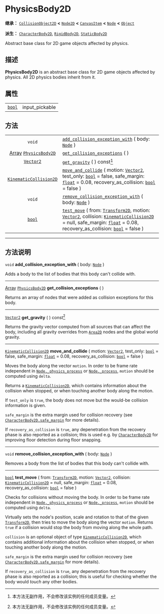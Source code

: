 <!-- ⚠ 请勿编辑本文件 ⚠ -->
<!-- 本文档使用脚本从 WeDot 引擎源码仓库生成。 -->
<!-- 生成脚本：https://github.com/WeDot-Engine/WeDot/tree/master/doc/tools/make_md.py； -->
<!-- 原文件：https://github.com/WeDot-Engine/WeDot/tree/master/doc/classes/PhysicsBody2D.xml。 -->

<div id="_class_physicsbody2d"></div>

# PhysicsBody2D

**继承：** [`CollisionObject2D`](class_collisionobject2d.md) **<** [`Node2D`](class_node2d.md) **<** [`CanvasItem`](class_canvasitem.md) **<** [`Node`](class_node.md) **<** [`Object`](class_object.md)

**派生：** [`CharacterBody2D`](class_characterbody2d.md), [`RigidBody2D`](class_rigidbody2d.md), [`StaticBody2D`](class_staticbody2d.md)

Abstract base class for 2D game objects affected by physics.

## 描述

**PhysicsBody2D** is an abstract base class for 2D game objects affected by physics. All 2D physics bodies inherit from it.

## 属性

|||
|:-:|:--|
| [`bool`](class_bool.md) | input_pickable | ``false`` (overrides [`CollisionObject2D`](class_collisionobject2d.md#class_collisionobject2d_property_input_pickable)) |

## 方法

|||
|:-:|:--|
| `void`                                                            | [`add_collision_exception_with`](class_physicsbody2d.md#class_physicsbody2d_method_add_collision_exception_with) ( body: [`Node`](class_node.md) )                                                                                                                                                                                                  |
| [Array](class_array.md) [`PhysicsBody2D`](class_physicsbody2d.md) | [`get_collision_exceptions`](class_physicsbody2d.md#class_physicsbody2d_method_get_collision_exceptions) ( )                                                                                                                                                                                                                                        |
| [`Vector2`](class_vector2.md)                                     | [`get_gravity`](class_physicsbody2d.md#class_physicsbody2d_method_get_gravity) ( ) const[^const]                                                                                                                                                                                                                                                    |
| [`KinematicCollision2D`](class_kinematiccollision2d.md)           | [`move_and_collide`](class_physicsbody2d.md#class_physicsbody2d_method_move_and_collide) ( motion: [`Vector2`](class_vector2.md), test_only: [`bool`](class_bool.md) = false, safe_margin: [`float`](class_float.md) = 0.08, recovery_as_collision: [`bool`](class_bool.md) = false )                                                               |
| `void`                                                            | [`remove_collision_exception_with`](class_physicsbody2d.md#class_physicsbody2d_method_remove_collision_exception_with) ( body: [`Node`](class_node.md) )                                                                                                                                                                                            |
| [`bool`](class_bool.md)                                           | [`test_move`](class_physicsbody2d.md#class_physicsbody2d_method_test_move) ( from: [`Transform2D`](class_transform2d.md), motion: [`Vector2`](class_vector2.md), collision: [`KinematicCollision2D`](class_kinematiccollision2d.md) = null, safe_margin: [`float`](class_float.md) = 0.08, recovery_as_collision: [`bool`](class_bool.md) = false ) |

<!-- rst-class:: classref-section-separator -->

---

## 方法说明

<div id="_class_physicsbody2d_method_add_collision_exception_with"></div>

`void` **add_collision_exception_with** ( body: [`Node`](class_node.md) )<div id="class_physicsbody2d_method_add_collision_exception_with"></div>

Adds a body to the list of bodies that this body can't collide with.

<!-- rst-class:: classref-item-separator -->

---

<div id="_class_physicsbody2d_method_get_collision_exceptions"></div>

[Array](class_array.md) [`PhysicsBody2D`](class_physicsbody2d.md) **get_collision_exceptions** ( )<div id="class_physicsbody2d_method_get_collision_exceptions"></div>

Returns an array of nodes that were added as collision exceptions for this body.

<!-- rst-class:: classref-item-separator -->

---

<div id="_class_physicsbody2d_method_get_gravity"></div>

[`Vector2`](class_vector2.md) **get_gravity** ( ) const[^const]<div id="class_physicsbody2d_method_get_gravity"></div>

Returns the gravity vector computed from all sources that can affect the body, including all gravity overrides from [`Area2D`](class_area2d.md) nodes and the global world gravity.

<!-- rst-class:: classref-item-separator -->

---

<div id="_class_physicsbody2d_method_move_and_collide"></div>

[`KinematicCollision2D`](class_kinematiccollision2d.md) **move_and_collide** ( motion: [`Vector2`](class_vector2.md), test_only: [`bool`](class_bool.md) = false, safe_margin: [`float`](class_float.md) = 0.08, recovery_as_collision: [`bool`](class_bool.md) = false )<div id="class_physicsbody2d_method_move_and_collide"></div>

Moves the body along the vector `motion`. In order to be frame rate independent in [`Node._physics_process`](class_node.md#class_node_private_method__physics_process) or [`Node._process`](class_node.md#class_node_private_method__process), `motion` should be computed using `delta`.

Returns a [`KinematicCollision2D`](class_kinematiccollision2d.md), which contains information about the collision when stopped, or when touching another body along the motion.

If `test_only` is `true`, the body does not move but the would-be collision information is given.

 `safe_margin` is the extra margin used for collision recovery (see [`CharacterBody2D.safe_margin`](class_characterbody2d.md#class_characterbody2d_property_safe_margin) for more details).

If `recovery_as_collision` is `true`, any depenetration from the recovery phase is also reported as a collision; this is used e.g. by [`CharacterBody2D`](class_characterbody2d.md) for improving floor detection during floor snapping.

<!-- rst-class:: classref-item-separator -->

---

<div id="_class_physicsbody2d_method_remove_collision_exception_with"></div>

`void` **remove_collision_exception_with** ( body: [`Node`](class_node.md) )<div id="class_physicsbody2d_method_remove_collision_exception_with"></div>

Removes a body from the list of bodies that this body can't collide with.

<!-- rst-class:: classref-item-separator -->

---

<div id="_class_physicsbody2d_method_test_move"></div>

[`bool`](class_bool.md) **test_move** ( from: [`Transform2D`](class_transform2d.md), motion: [`Vector2`](class_vector2.md), collision: [`KinematicCollision2D`](class_kinematiccollision2d.md) = null, safe_margin: [`float`](class_float.md) = 0.08, recovery_as_collision: [`bool`](class_bool.md) = false )<div id="class_physicsbody2d_method_test_move"></div>

Checks for collisions without moving the body. In order to be frame rate independent in [`Node._physics_process`](class_node.md#class_node_private_method__physics_process) or [`Node._process`](class_node.md#class_node_private_method__process), `motion` should be computed using `delta`.

Virtually sets the node's position, scale and rotation to that of the given [`Transform2D`](class_transform2d.md), then tries to move the body along the vector `motion`. Returns `true` if a collision would stop the body from moving along the whole path.

 `collision` is an optional object of type [`KinematicCollision2D`](class_kinematiccollision2d.md), which contains additional information about the collision when stopped, or when touching another body along the motion.

 `safe_margin` is the extra margin used for collision recovery (see [`CharacterBody2D.safe_margin`](class_characterbody2d.md#class_characterbody2d_property_safe_margin) for more details).

If `recovery_as_collision` is `true`, any depenetration from the recovery phase is also reported as a collision; this is useful for checking whether the body would *touch* any other bodies.

[^virtual]: 本方法通常需要用户覆盖才能生效。
[^const]: 本方法无副作用，不会修改该实例的任何成员变量。
[^vararg]: 本方法除了能接受在此处描述的参数外，还能够继续接受任意数量的参数。
[^constructor]: 本方法用于构造某个类型。
[^static]: 调用本方法无需实例，可直接使用类名进行调用。
[^operator]: 本方法描述的是使用本类型作为左操作数的有效运算符。
[^bitfield]: 这个值是由下列位标志构成位掩码的整数。
[^void]: 无返回值。
